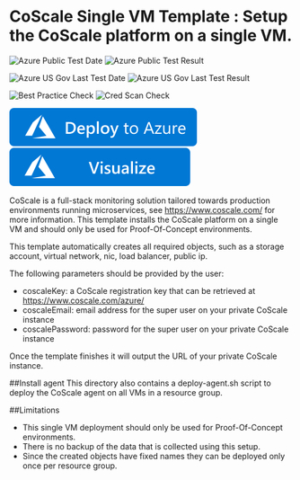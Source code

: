 # CoScale Single VM Template : Setup the CoScale platform on a single VM.

![Azure Public Test Date](https://azurequickstartsservice.blob.core.windows.net/badges/coscale-dev-env/PublicLastTestDate.svg)
![Azure Public Test Result](https://azurequickstartsservice.blob.core.windows.net/badges/coscale-dev-env/PublicDeployment.svg)

![Azure US Gov Last Test Date](https://azurequickstartsservice.blob.core.windows.net/badges/coscale-dev-env/FairfaxLastTestDate.svg)
![Azure US Gov Last Test Result](https://azurequickstartsservice.blob.core.windows.net/badges/coscale-dev-env/FairfaxDeployment.svg)

![Best Practice Check](https://azurequickstartsservice.blob.core.windows.net/badges/coscale-dev-env/BestPracticeResult.svg)
![Cred Scan Check](https://azurequickstartsservice.blob.core.windows.net/badges/coscale-dev-env/CredScanResult.svg)

[![Deploy To Azure](https://raw.githubusercontent.com/Azure/azure-quickstart-templates/master/1-CONTRIBUTION-GUIDE/images/deploytoazure.svg?sanitize=true)]("https://portal.azure.com/#create/Microsoft.Template/uri/https%3A%2F%2Fraw.githubusercontent.com%2FAzure%2Fazure-quickstart-templates%2Fmaster%2Fcoscale-dev-env%2Fazuredeploy.json")  [![Visualize](https://raw.githubusercontent.com/Azure/azure-quickstart-templates/master/1-CONTRIBUTION-GUIDE/images/visualizebutton.svg?sanitize=true)]("http://armviz.io/#/?load=https%3A%2F%2Fraw.githubusercontent.com%2FAzure%2Fazure-quickstart-templates%2Fmaster%2Fcoscale-dev-env%2Fazuredeploy.json")
    


    


CoScale is a full-stack monitoring solution tailored towards production environments running microservices, see https://www.coscale.com/ for more information.
This template installs the CoScale platform on a single VM and should only be used for Proof-Of-Concept environments.

This template automatically creates all required objects, such as a storage account, virtual network, nic, load balancer, public ip.

The following parameters should be provided by the user:
* coscaleKey: a CoScale registration key that can be retrieved at https://www.coscale.com/azure/
* coscaleEmail: email address for the super user on your private CoScale instance
* coscalePassword: password for the super user on your private CoScale instance

Once the template finishes it will output the URL of your private CoScale instance.

##Install agent
This directory also contains a deploy-agent.sh script to deploy the CoScale agent on all VMs in a resource group.

##Limitations
- This single VM deployment should only be used for Proof-Of-Concept environments.
- There is no backup of the data that is collected using this setup.
- Since the created objects have fixed names they can be deployed only once per resource group.

